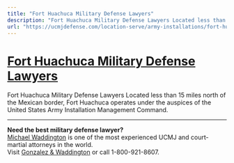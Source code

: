 ```yaml
---
title: "Fort Huachuca Military Defense Lawyers"
description: "Fort Huachuca Military Defense Lawyers Located less than 15 miles north of the Mexican border, Fort Huachuca operates under the auspices of the United States Army Installation Management Command."
url: "https://ucmjdefense.com/location-serve/army-installations/fort-huachuca-military-defense-lawyers.html"
---
```


# [Fort Huachuca Military Defense Lawyers](https://ucmjdefense.com/location-serve/army-installations/fort-huachuca-military-defense-lawyers.html)

Fort Huachuca Military Defense Lawyers Located less than 15 miles north of the Mexican border, Fort Huachuca operates under the auspices of the United States Army Installation Management Command.

---

**Need the best military defense lawyer?**  
[Michael Waddington](https://ucmjdefense.com/attorneys/michael-stewart-waddington-partner.html) is one of the most experienced UCMJ and court-martial attorneys in the world.  
Visit [Gonzalez & Waddington](https://ucmjdefense.com) or call 1-800-921-8607.

